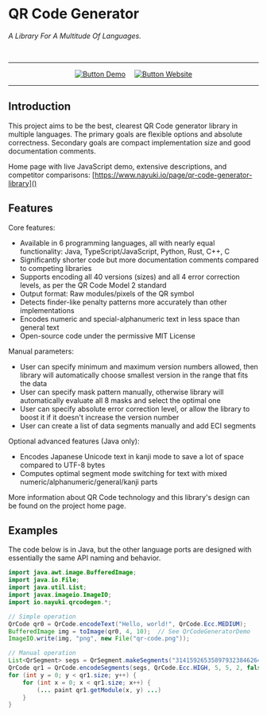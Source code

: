 
# QR Code Generator

*A Library For A Multitude Of Languages.*

<br>

<div align = center>

---

[![Button Demo]][Demo]   
[![Button Website]][Website]

---

</div>

Introduction
------------

This project aims to be the best, clearest QR Code generator library in multiple languages. The primary goals are flexible options and absolute correctness. Secondary goals are compact implementation size and good documentation comments.

Home page with live JavaScript demo, extensive descriptions, and competitor comparisons: [https://www.nayuki.io/page/qr-code-generator-library]()


Features
--------

Core features:

* Available in 6 programming languages, all with nearly equal functionality: Java, TypeScript/JavaScript, Python, Rust, C++, C
* Significantly shorter code but more documentation comments compared to competing libraries
* Supports encoding all 40 versions (sizes) and all 4 error correction levels, as per the QR Code Model 2 standard
* Output format: Raw modules/pixels of the QR symbol
* Detects finder-like penalty patterns more accurately than other implementations
* Encodes numeric and special-alphanumeric text in less space than general text
* Open-source code under the permissive MIT License

Manual parameters:

* User can specify minimum and maximum version numbers allowed, then library will automatically choose smallest version in the range that fits the data
* User can specify mask pattern manually, otherwise library will automatically evaluate all 8 masks and select the optimal one
* User can specify absolute error correction level, or allow the library to boost it if it doesn't increase the version number
* User can create a list of data segments manually and add ECI segments

Optional advanced features (Java only):

* Encodes Japanese Unicode text in kanji mode to save a lot of space compared to UTF-8 bytes
* Computes optimal segment mode switching for text with mixed numeric/alphanumeric/general/kanji parts

More information about QR Code technology and this library's design can be found on the project home page.


Examples
--------

The code below is in Java, but the other language ports are designed with essentially the same API naming and behavior.

```java
import java.awt.image.BufferedImage;
import java.io.File;
import java.util.List;
import javax.imageio.ImageIO;
import io.nayuki.qrcodegen.*;

// Simple operation
QrCode qr0 = QrCode.encodeText("Hello, world!", QrCode.Ecc.MEDIUM);
BufferedImage img = toImage(qr0, 4, 10);  // See QrCodeGeneratorDemo
ImageIO.write(img, "png", new File("qr-code.png"));

// Manual operation
List<QrSegment> segs = QrSegment.makeSegments("3141592653589793238462643383");
QrCode qr1 = QrCode.encodeSegments(segs, QrCode.Ecc.HIGH, 5, 5, 2, false);
for (int y = 0; y < qr1.size; y++) {
    for (int x = 0; x < qr1.size; x++) {
        (... paint qr1.getModule(x, y) ...)
    }
}
```

<br>
  
  
<!----------------------------------------------------------------------------->

[Button Website]: https://img.shields.io/badge/Website-4298B8?style=for-the-badge&logoColor=white&logo=Apostrophe
[Button Demo]: https://img.shields.io/badge/Demo-006600?style=for-the-badge&logoColor=white&logo=AppleArcade

[Website]: https://www.nayuki.io/page/qr-code-generator-library
[Demo]: https://www.nayuki.io/page/qr-code-generator-library#live-demo-javascript
